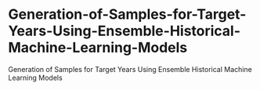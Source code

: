 # Generation-of-Samples-for-Target-Years-Using-Ensemble-Historical-Machine-Learning-Models
Generation of Samples for Target Years  Using Ensemble Historical Machine Learning Models
